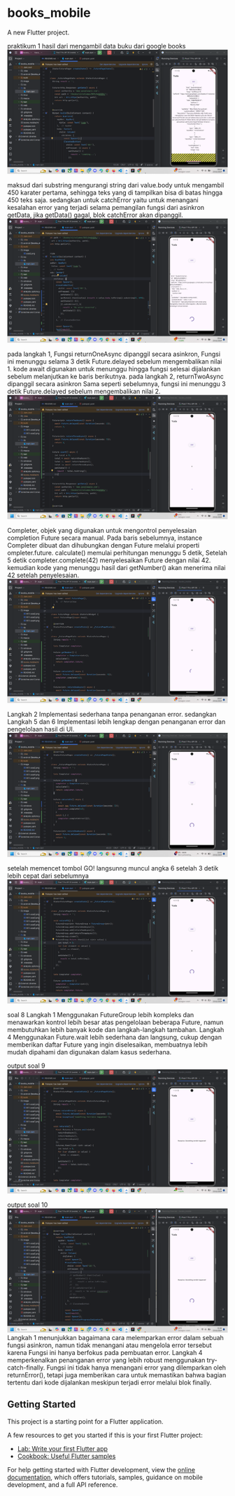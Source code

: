 # books_mobile

A new Flutter project.

praktikum 1 hasil dari mengambil data buku dari google books
![Secreenshot yuda1](image/W11-soal2.png)

maksud dari substring mengurangi string dari value.body untuk mengambil 450 karater pertama,
sehingga teks yang di tampilkan bisa di batas hingga 450 teks saja.
sedangkan untuk catchError yaitu untuk menangani kesalahan error yang terjadi selama pemangilan fungsi dari asinkron getData,
jika getData() gagal, blok catchError akan dipanggil.
![Secreenshot yuda1](image/W11-soal3.png)

pada langkah 1, Fungsi returnOneAsync dipanggil secara asinkron, Fungsi ini menunggu selama 3 detik Future.delayed sebelum mengembalikan nilai 1.
kode await digunakan untuk menunggu hingga fungsi selesai dijalankan sebelum melanjutkan ke baris berikutnya.
pada langkah 2, returnTwoAsync dipanggil secara asinkron Sama seperti sebelumnya, fungsi ini menunggu 3 detik Future.delayed sebelum mengembalikan nilai 2.
![Secreenshot yuda1](image/W11-soal4.png)

Completer, objek yang digunakan untuk mengontrol penyelesaian completion Future secara manual. Pada baris sebelumnya,
instance Completer<int> dibuat dan dihubungkan dengan Future melalui properti ompleter.future.
calculate() memulai perhitungan menunggu 5 detik, Setelah 5 detik completer.complete(42) menyelesaikan Future dengan nilai 42.
kemudian kode yang menunggu hasil dari getNumber() akan menerima nilai 42 setelah penyelesaian.
![Secreenshot yuda1](image/W11-soal5.png)

Langkah 2 Implementasi sederhana tanpa penanganan error.
sedangkan Langkah 5 dan 6 Implementasi lebih lengkap dengan penanganan error dan pengelolaan hasil di UI.
![Secreenshot yuda1](image/W11-soal6.png)

setelah memencet tombol GO! langsunng muncul angka 6 setelah 3 detik lebih cepat dari sebelumnya
![Secreenshot yuda1](image/W11-soal7.png)

soal 8
Langkah 1 Menggunakan FutureGroup lebih kompleks dan menawarkan kontrol lebih besar atas pengelolaan beberapa Future,
namun membutuhkan lebih banyak kode dan langkah-langkah tambahan.
Langkah 4 Menggunakan Future.wait lebih sederhana dan langsung, cukup dengan memberikan daftar Future yang ingin diselesaikan, 
membuatnya lebih mudah dipahami dan digunakan dalam kasus sederhana.

output soal 9
![Secreenshot yuda1](image/W11-soal9.png)

output soal 10
![Secreenshot yuda1](image/W11-soal10.png)
Langkah 1 menunjukkan bagaimana cara melemparkan error dalam sebuah fungsi asinkron, 
namun tidak menangani atau mengelola error tersebut karena Fungsi ini hanya berfokus pada pembuatan error.
Langkah 4 memperkenalkan penanganan error yang lebih robust menggunakan try-catch-finally. Fungsi ini tidak hanya menangani error 
yang dilemparkan oleh returnError(), tetapi juga memberikan cara untuk memastikan bahwa bagian tertentu dari kode dijalankan meskipun terjadi error melalui blok finally.


## Getting Started

This project is a starting point for a Flutter application.

A few resources to get you started if this is your first Flutter project:

- [Lab: Write your first Flutter app](https://docs.flutter.dev/get-started/codelab)
- [Cookbook: Useful Flutter samples](https://docs.flutter.dev/cookbook)

For help getting started with Flutter development, view the
[online documentation](https://docs.flutter.dev/), which offers tutorials,
samples, guidance on mobile development, and a full API reference.
